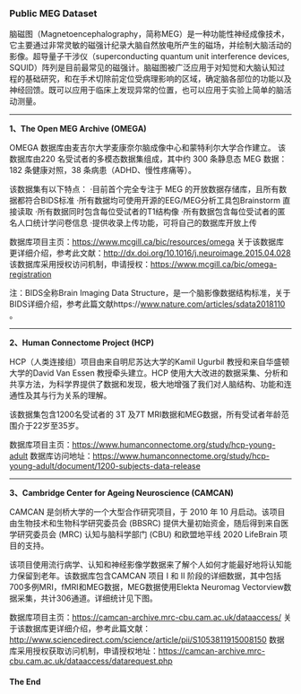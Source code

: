 ### Public MEG Dataset



脑磁图（Magnetoencephalography，简称MEG）是一种功能性神经成像技术，它主要通过非常灵敏的磁强计纪录大脑自然放电所产生的磁场，并绘制大脑活动的影像。超导量子干涉仪（superconducting quantum unit interference devices, SQUID）阵列是目前最常见的磁强计。脑磁图被广泛应用于对知觉和大脑认知过程的基础研究，和在手术切除前定位受病理影响的区域，确定脑各部位的功能以及神经回馈。既可以应用于临床上发现异常的位置，也可以应用于实验上简单的脑活动测量。



***

**1、The Open MEG Archive (OMEGA)**



OMEGA 数据库由麦吉尔大学麦康奈尔脑成像中心和蒙特利尔大学合作建立。
该数据库由220 名受试者的多模态数据集组成，其中约 300 条静息态 MEG 数据：182 条健康对照，38 条病患（ADHD、慢性疼痛等）。

该数据集有以下特点：
·目前首个完全专注于 MEG 的开放数据存储库，且所有数据都符合BIDS标准
·所有数据均可使用开源的EEG/MEG分析工具包Brainstorm 直接读取
·所有数据同时包含每位受试者的T1结构像
·所有数据包含每位受试者的匿名人口统计学问卷信息
·提供收录上传功能，可将自己的数据库开放上传

数据库项目主页：https://www.mcgill.ca/bic/resources/omega 
关于该数据库更详细介绍，参考此文献：http://dx.doi.org/10.1016/j.neuroimage.2015.04.028   
该数据库采用授权访问机制，申请授权：https://www.mcgill.ca/bic/omega-registration 

注：BIDS全称Brain Imaging Data Structure，是一个脑影像数据结构标准，关于BIDS详细介绍，参考此篇文献https://www.nature.com/articles/sdata2018110 。

***

**2、Human Connectome Project (HCP)**



HCP（人类连接组）项目由来自明尼苏达大学的Kamil Ugurbil 教授和来自华盛顿大学的David Van Essen 教授牵头建立。HCP 使用大大改进的数据采集、分析和共享方法，为科学界提供了数据和发现，极大地增强了我们对人脑结构、功能和连通性及其与行为关系的理解。

该数据集包含1200名受试者的 3T 及7T MRI数据和MEG数据，所有受试者年龄范围介于22岁至35岁。

数据库项目主页：https://www.humanconnectome.org/study/hcp-young-adult 
数据库访问地址：https://www.humanconnectome.org/study/hcp-young-adult/document/1200-subjects-data-release 

***

**3、Cambridge Center for Ageing Neuroscience (CAMCAN)**



CAMCAN 是剑桥大学的一个大型合作研究项目，于 2010 年 10 月启动。该项目由生物技术和生物科学研究委员会 (BBSRC) 提供大量初始资金，随后得到来自医学研究委员会 (MRC) 认知与脑科学部门 (CBU) 和欧盟地平线 2020 LifeBrain 项目的支持。

该项目使用流行病学、认知和神经影像学数据来了解个人如何才能最好地将认知能力保留到老年。该数据库包含CAMCAN 项目 I 和 II 阶段的详细数据，其中包括700多例MRI，fMRI和MEG数据，MEG数据使用Elekta Neuromag Vectorview数据采集，共计306通道。详细统计见下图。

数据库项目主页：https://camcan-archive.mrc-cbu.cam.ac.uk/dataaccess/ 
关于该数据库更详细介绍，参考此篇文献：http://www.sciencedirect.com/science/article/pii/S1053811915008150 
数据库采用授权获取访问机制，申请授权地址：https://camcan-archive.mrc-cbu.cam.ac.uk/dataaccess/datarequest.php  



#### The End
